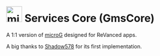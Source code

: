 <img src="http://i.imgur.com/hXY4lcC.png" height="42px" alt="microG" /> Services Core (GmsCore)
=======

A 1:1 version of [microG](https://github.com/microg/GmsCore) designed for ReVanced apps.

A big thanks to [Shadow578](https://github.com/shadow578) for its first implementation.
